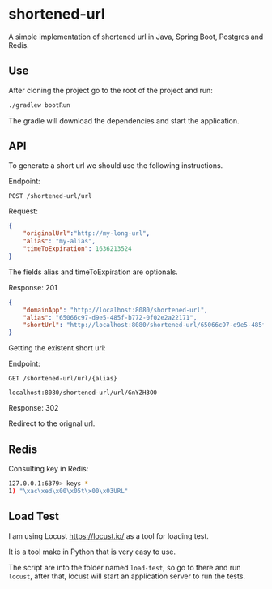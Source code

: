 # shortened-url
A simple implementation of shortened url in Java, Spring Boot, Postgres and Redis.

## Use
After cloning the project go to the root of the project and run:

```bash
./gradlew bootRun
```

The gradle will download the dependencies and start the application.

## API
To generate a short url we should use the following instructions.

Endpoint:

`POST /shortened-url/url`

Request:
```json
{
    "originalUrl":"http://my-long-url",
    "alias": "my-alias",
    "timeToExpiration": 1636213524
}
```

The fields alias and timeToExpiration are optionals.

Response:
201

```json
{
    "domainApp": "http://localhost:8080/shortened-url",
    "alias": "65066c97-d9e5-485f-b772-0f02e2a22171",
    "shortUrl": "http://localhost:8080/shortened-url/65066c97-d9e5-485f-b772-0f02e2a22171"
}
```

Getting the existent short url:

Endpoint:

`GET /shortened-url/url/{alias}`


`localhost:8080/shortened-url/url/GnYZH3O0`

Response:
302

Redirect to the orignal url.

## Redis
Consulting key in Redis:

```bash
127.0.0.1:6379> keys *
1) "\xac\xed\x00\x05t\x00\x03URL"
```

## Load Test
I am using Locust https://locust.io/ as a tool for loading test.

It is a tool make in Python that is very easy to use.

The script are into the folder named `load-test`, so go to there and run `locust`, after that, locust will start an application server to run the tests.





